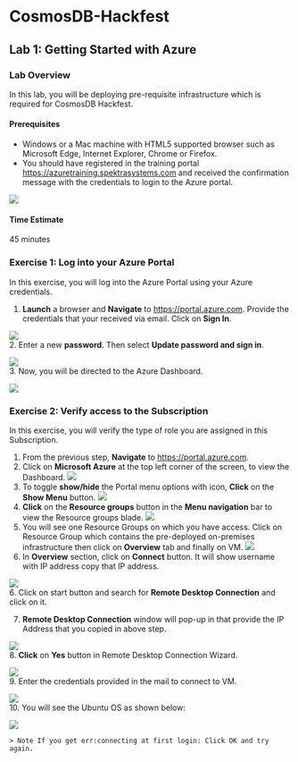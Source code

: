 # CosmosDB-Hackfest
## Lab 1: Getting Started with Azure
### Lab Overview
In this lab, you will be deploying pre-requisite infrastructure which is required for CosmosDB Hackfest.
#### Prerequisites
* Windows or a Mac machine with HTML5 supported browser such as Microsoft Edge, Internet Explorer, Chrome or Firefox.
* You should have registered in the training portal https://azuretraining.spektrasystems.com and received the confirmation message with the credentials to login to the Azure portal.

<img src="images/module.jpg"/><br/>
#### Time Estimate
45 minutes

### Exercise 1: Log into your Azure Portal
In this exercise, you will log into the Azure Portal using your Azure credentials.
1.	**Launch** a browser and **Navigate** to https://portal.azure.com. Provide the credentials that your received via email. Click on **Sign In**.

<img src="images/module1.jpg"/><br/>
2. Enter a new **password**. Then select **Update password and sign in**.

<img src="images/module2.jpg"/><br/>
3. Now, you will be directed to the Azure Dashboard.

<img src="images/module3.jpg"/><br/>

### Exercise 2: Verify access to the Subscription
In this exercise, you will verify the type of role you are assigned in this Subscription.
1.	From the previous step, **Navigate** to https://portal.azure.com.
2. Click on **Microsoft Azure**  at the top left corner of the screen, to view the Dashboard.
<img src="images/module5.jpg"/><br/>
3. To toggle **show/hide** the Portal menu options with icon, **Click** on the **Show Menu** button.
<img src="images/module6.jpg"/><br/>
4. **Click** on the **Resource groups** button in the **Menu navigation** bar to view the Resource groups blade.
<img src="images/module7.jpg"/><br/>
5. You will see one Resource Groups on which you have access. Click on Resource Group which contains the pre-deployed on-premises infrastructure then click on **Overview** tab and finally on VM.
<img src="images/module8.jpg"/><br/>
6. In **Overview** section, click on **Connect** button. It will show username with IP address copy that IP address.

<img src="images/jumpconnect.jpg"/><br/>
6. Click on start button and search for **Remote Desktop Connection** and click on it.

7. **Remote Desktop Connection** window will pop-up in that provide the IP Address that you copied in above step.

<img src="images/rdc.jpg"/><br/>
8. **Click** on **Yes** button in Remote Desktop Connection Wizard.

<img src="images/rdc2.jpg"/><br/>
9. Enter the credentials provided in the mail to connect to VM.

<img src="images/xrdp.jpg"/><br/>
10. You will see the Ubuntu OS as shown below:

<img src="images/module9.jpg"/><br/>

    > Note If you get err:connecting at first login: Click OK and try again.
